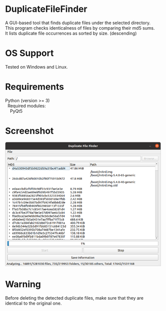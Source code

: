# DuplicateFileFinder
 A GUI-based tool that finds duplicate files under the selected directory.  
 This program checks identicalness of files by comparing their md5 sums.  
 It lists duplicate file occurrences as sorted by size. (descending)  

# OS Support  
 Tested on Windows and Linux.  

# Requirements  
 Python (version >= 3)  
 &nbsp;&nbsp;Required modules:  
 &nbsp;&nbsp;&nbsp;&nbsp;PyQt5  

# Screenshot
 ![Screenshot](https://raw.githubusercontent.com/ender-s/DuplicateFileFinder/main/ss.png)

# Warning
 Before deleting the detected duplicate files, make sure that they are identical to the original one.